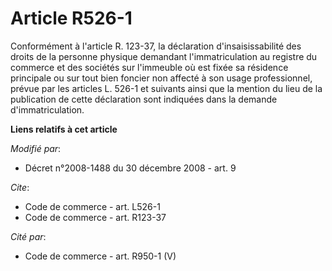 # Article R526-1

Conformément à l'article R. 123-37, la déclaration d'insaisissabilité des droits de la personne physique demandant
l'immatriculation au registre du commerce et des sociétés sur l'immeuble où est fixée sa résidence principale ou sur tout
bien foncier non affecté à son usage professionnel, prévue par les articles L. 526-1 et suivants ainsi que la mention du lieu
de la publication de cette déclaration sont indiquées dans la demande d'immatriculation.

**Liens relatifs à cet article**

_Modifié par_:

  - Décret n°2008-1488 du 30 décembre 2008 - art. 9

_Cite_:

  - Code de commerce - art. L526-1
  - Code de commerce - art. R123-37

_Cité par_:

  - Code de commerce - art. R950-1 (V)
